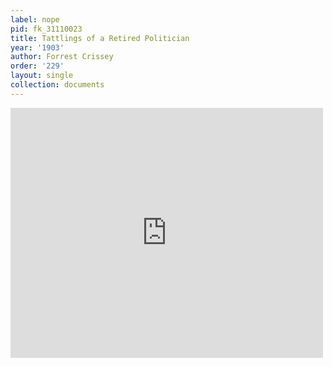 ```yaml
---
label: nope
pid: fk_31110023
title: Tattlings of a Retired Politician
year: '1903'
author: Forrest Crissey
order: '229'
layout: single
collection: documents
---
```

<iframe src="https://northwestern.app.box.com/embed/s/gyk2g0n5efv1g9xxa2vuhapakiom63au?sortColumn=date&view=list" width="500" height="400" frameborder="0" allowfullscreen webkitallowfullscreen msallowfullscreen></iframe>
